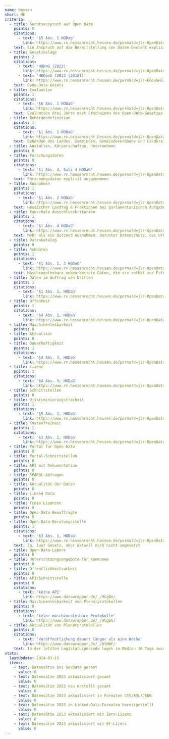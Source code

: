```yaml
---
name: Hessen
short: HE
criteria:
  - title: Rechtsanspruch auf Open Data
    points: 0
    citations:
      - text: '§5 Abs. 1 HODag'
        link: https://www.rv.hessenrecht.hessen.de/perma?d=jlr-OpenDataGHEpP5
    text: Ein Anspruch auf die Bereitstellung von Daten besteht explizit nicht.
  - title: Gesetzeslage
    points: 2
    citations:
      - text: 'HODaG (2023)'
        link: https://www.rv.hessenrecht.hessen.de/perma?d=jlr-OpenDataGHEpP1
      - text: 'HEGovG (2023 [2018])'
        link: https://www.rv.hessenrecht.hessen.de/perma?d=jlr-EGovGHErahmen
    text: Open-Data-Gesetz
  - title: Evaluation
    points: 1
    citations:
      - text: '§6 Abs. 1 HODaG'
        link: https://www.rv.hessenrecht.hessen.de/perma?d=jlr-OpenDataGHEpP6
    text: Evaluation drei Jahre nach Erscheinen des Open-Data-Gesetzes, dann alle vier Jahre mit wissenschaftlicher Unterstützung
  - title: Behördendefinition
    points: 1
    citations:
      - text: '§1 Abs. 1 HODaG'
        link: https://www.rv.hessenrecht.hessen.de/perma?d=jlr-OpenDataGHEpP1
    text: Behörden des Landes. Gemeinden, Gemeindeverbände und Landkreise sind nicht verpflichtet
  - title: Anstalten, Körperschaften, Unternehmen
    points: 0
  - title: Forschungsdaten
    points: 0
    citations:
      - text: '§1 Abs. 4, Satz 4 HODaG'
        link: https://www.rv.hessenrecht.hessen.de/perma?d=jlr-OpenDataGHEpP1
    text: Forschungsdaten explizit ausgenommen
  - title: Ausnahmen
    points: 1
    citations:
      - text: '§1 Abs. 2 HODaG'
        link: https://www.rv.hessenrecht.hessen.de/perma?d=jlr-OpenDataGHEpP1
    text: Hessischer Landtag & Fraktionen bei parlamentarischen Aufgaben (inkl. Rechtsgutachten); Einschränkungen bei Justiz; Schulen; Beauftragte für Datenschutz und Beauftragte für Menschen mit Behinderungen; Polizeibehörden und Landesamt für Verfassungsschutz
  - title: Pauschale Ausschlusskriterien
    points: 1
    citations:
      - text: '§1 Abs. 4 HODaG'
        link: https://www.rv.hessenrecht.hessen.de/perma?d=jlr-OpenDataGHEpP1
    text: Mehr als ein Dutzend Ausnahmen, darunter Datenschutz, das Urheberrecht, das Wettbewerbsrecht, Geschäftsgeheimnisse und nationale Sicherheit
  - title: Datenkatalog
    points: 0
  - title: Rohdaten
    points: 1
    citations:
      - text: '§1 Abs. 1, 3 HODaG'
        link: https://www.rv.hessenrecht.hessen.de/perma?d=jlr-OpenDataGHEpP1
    text: Maschinenlesbare unbearbeitete Daten, die sie selbst zur Erfüllung ihrer Aufgaben erhoben haben
  - title: Daten im Auftrag von Dritten
    points: 1
    citations:
      - text: '§1 Abs. 1, HODaG'
        link: https://www.rv.hessenrecht.hessen.de/perma?d=jlr-OpenDataGHEpP1
  - title: Offenheit
    points: 1
    citations:
      - text: '§4 Abs. 1, HODaG'
        link: https://www.rv.hessenrecht.hessen.de/perma?d=jlr-OpenDataGHEpP4
  - title: Maschinenlesbarkeit
    points: 0
  - title: Aktualität
    points: 0
  - title: Dauerhaftigkeit
    points: 1
    citations:
      - text: '§4 Abs. 3, HODaG'
        link: https://www.rv.hessenrecht.hessen.de/perma?d=jlr-OpenDataGHEpP4
  - title: Lizenz
    points: 1
    citations:
      - text: '§4 Abs. 3, HODaG'
        link: https://www.rv.hessenrecht.hessen.de/perma?d=jlr-OpenDataGHEpP4
  - title: Schnittstellen
    points: 0
  - title: Diskriminierungsfreiheit
    points: 1
    citations:
      - text: '§5 Abs. 1, HODaG'
        link: https://www.rv.hessenrecht.hessen.de/perma?d=jlr-OpenDataGHEpP5
  - title: Kostenfreiheit
    points: 1
    citations:
      - text: '§3 Abs. 1, HODaG'
        link: https://www.rv.hessenrecht.hessen.de/perma?d=jlr-OpenDataGHEpP3
  - title: Portal für Open Data
    points: 0
  - title: Portal-Schnittstellen
    points: 0
  - title: API mit Dokumentation
    points: 0
  - title: SPARQL-Abfragen
    points: 0
  - title: Aktualität der Daten
    points: 0
  - title: Linked Data
    points: 0
  - title: Freie Lizenzen
    points: 0
  - title: Open-Data-Beauftragte
    points: 0
  - title: Open-Data-Beratungsstelle
    points: 1
    citations:
      - text: '§3 Abs. 1, HODaG'
        link: https://www.rv.hessenrecht.hessen.de/perma?d=jlr-OpenDataGHEpP3
    text: Ja, laut Gesetz, aber aktuell noch nicht umgesetzt
  - title: Open-Data-Labore
    points: 0
  - title: Unterstützungsangebote für Kommunen
    points: 0
  - title: Öffentlichkeitsarbeit
    points: 0
  - title: API/Schnittstelle
    points: 0
    citations:
      - text: 'keine API'
        link: https://www.datawrapper.de/_/9CgBo/
  - title: Maschinenlesbarkeit von Plenarprotokollen
    points: 0
    citations:
      - text: 'keine maschinenlesbare Protokolle'
        link: https://www.datawrapper.de/_/9CgBo/
  - title: Aktualität von Plenarprotokollen
    points: 0
    citations:
      - text: 'Veröffentlichung dauert länger als eine Woche'
        link: https://www.datawrapper.de/_/6tNWF/
    text: In der letzten Legislaturperiode lagen im Median 16 Tage zwischen Sitzung und Veröffentlichung.
stats:
  lastUpdate: 2024-03-15
  items:
    - text: Datensätze bei GovData gesamt
      value: 0
    - text: Datensätze 2023 aktualisiert gesamt
      value: 0
    - text: Datensätze 2023 neu erstellt gesamt
      value: 0    
    - text: Datensätze 2023 aktualisiert in Formaten CSV/XML/JSON
      value: 0
    - text: Datensätze 2023 in Linked-Data-Formaten bereitgestellt
      value: 0
    - text: Datensätze 2023 aktualisiert mit Zero-Lizenz
      value: 0
    - text: Datensätze 2023 aktualisiert mit BY-Lizenz
      value: 0
---
```

